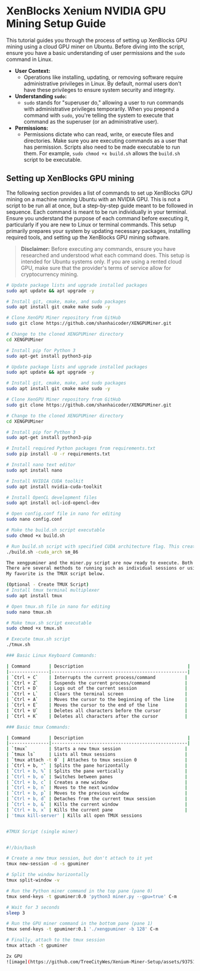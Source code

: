 # XenBlocks Xenium NVIDIA GPU Mining Setup Guide

This tutorial guides you through the process of setting up XenBlocks GPU mining using a cloud GPU miner on Ubuntu. Before diving into the script, ensure you have a basic understanding of user permissions and the `sudo` command in Linux. 

- **User Context:** 
    - Operations like installing, updating, or removing software require administrative privileges in Linux. By default, normal users don't have these privileges to ensure system security and integrity.
- **Understanding `sudo`:**
    - `sudo` stands for "superuser do," allowing a user to run commands with administrative privileges temporarily. When you prepend a command with `sudo`, you're telling the system to execute that command as the superuser (or an administrative user).
- **Permissions:**
    - Permissions dictate who can read, write, or execute files and directories. Make sure you are executing commands as a user that has permission. Scripts also need to be made executable to run them. For example, `sudo chmod +x build.sh` allows the `build.sh` script to be executable.

## Setting up XenBlocks GPU mining

The following section provides a list of commands to set up XenBlocks GPU mining on a machine running Ubuntu with an NVIDIA GPU. This is not a script to be run all at once, but a step-by-step guide meant to be followed in sequence. Each command is meant to be run individually in your terminal. Ensure you understand the purpose of each command before executing it, particularly if you are new to Linux or terminal commands. This setup primarily prepares your system by updating necessary packages, installing required tools, and setting up the XenBlocks GPU mining software. 

> **Disclaimer:** Before executing any commands, ensure you have researched and understood what each command does. This setup is intended for Ubuntu systems only. If you are using a rented cloud GPU, make sure that the provider's terms of service allow for cryptocurrency mining.

```bash
# Update package lists and upgrade installed packages
sudo apt update && apt upgrade -y

# Install git, cmake, make, and sudo packages
sudo apt install git cmake make sudo -y

# Clone XenGPU Miner repository from GitHub
sudo git clone https://github.com/shanhaicoder/XENGPUMiner.git

# Change to the cloned XENGPUMiner directory
cd XENGPUMiner

# Install pip for Python 3
sudo apt-get install python3-pip

# Update package lists and upgrade installed packages
sudo apt update && apt upgrade -y

# Install git, cmake, make, and sudo packages
sudo apt install git cmake make sudo -y

# Clone XenGPU Miner repository from GitHub
sudo git clone https://github.com/shanhaicoder/XENGPUMiner.git

# Change to the cloned XENGPUMiner directory
cd XENGPUMiner

# Install pip for Python 3
sudo apt-get install python3-pip

# Install required Python packages from requirements.txt
sudo pip install -U -r requirements.txt

# Install nano text editor
sudo apt install nano

# Install NVIDIA CUDA toolkit
sudo apt install nvidia-cuda-toolkit

# Install OpenCL development files
sudo apt install ocl-icd-opencl-dev

# Open config.conf file in nano for editing
sudo nano config.conf

# Make the build.sh script executable
sudo chmod +x build.sh

# Run build.sh script with specified CUDA architecture flag. This creates the miner executable, xengpuminer. 
./build.sh -cuda_arch sm_86

The xengpuminer and the miner.py script are now ready to execute. Both should be run concurrently.
There are several methods to running such as individual sessions or using Screen to toggle screens.
My favorite is the TMUX script below. 

(Optional - Create TMUX Script)
# Install tmux terminal multiplexer
sudo apt install tmux

# Open tmux.sh file in nano for editing
sudo nano tmux.sh

# Make tmux.sh script executable
sudo chmod +x tmux.sh

# Execute tmux.sh script
./tmux.sh

### Basic Linux Keyboard Commands:

| Command       | Description                                       |
|---------------|---------------------------------------------------|
| `Ctrl + C`    | Interrupts the current process/command           |
| `Ctrl + Z`    | Suspends the current process/command             |
| `Ctrl + D`    | Logs out of the current session                  |
| `Ctrl + L`    | Clears the terminal screen                       |
| `Ctrl + A`    | Moves the cursor to the beginning of the line    |
| `Ctrl + E`    | Moves the cursor to the end of the line          |
| `Ctrl + U`    | Deletes all characters before the cursor         |
| `Ctrl + K`    | Deletes all characters after the cursor          |

### Basic tmux Commands:

| Command       | Description                                       |
|---------------|---------------------------------------------------|
| `tmux`        | Starts a new tmux session                        |
| `tmux ls`     | Lists all tmux sessions                          |
| `tmux attach -t 0` | Attaches to tmux session 0                  |
| `Ctrl + b, "` | Splits the pane horizontally                     |
| `Ctrl + b, %` | Splits the pane vertically                       |
| `Ctrl + b, o` | Switches between panes                           |
| `Ctrl + b, c` | Creates a new window                             |
| `Ctrl + b, n` | Moves to the next window                         |
| `Ctrl + b, p` | Moves to the previous window                     |
| `Ctrl + b, d` | Detaches from the current tmux session           |
| `Ctrl + b, &` | Kills the current window                         |
| `Ctrl + b, x` | Kills the current pane                           |
| 'tmux kill-server' | Kills all open TMUX sessions


#TMUX Script (single miner)


#!/bin/bash

# Create a new tmux session, but don't attach to it yet
tmux new-session -d -s gpuminer

# Split the window horizontally
tmux split-window -v

# Run the Python miner command in the top pane (pane 0)
tmux send-keys -t gpuminer:0.0 'python3 miner.py --gpu=true' C-m

# Wait for 3 seconds
sleep 3

# Run the GPU miner command in the bottom pane (pane 1)
tmux send-keys -t gpuminer:0.1 './xengpuminer -b 128' C-m

# Finally, attach to the tmux session
tmux attach -t gpuminer

2x GPU
![image](https://github.com/TreeCityWes/Xenium-Miner-Setup/assets/93751858/b24d06df-fd05-416f-a31d-4bdcb1eee30d)

